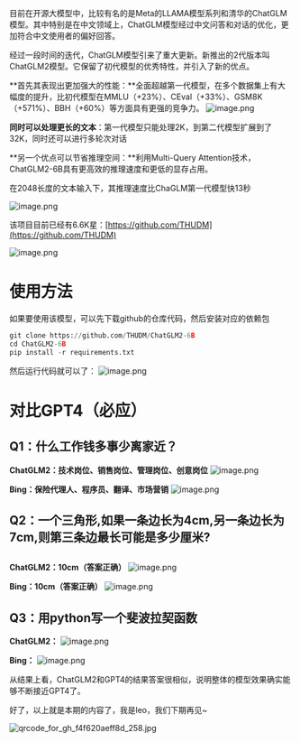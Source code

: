 目前在开源大模型中，比较有名的是Meta的LLAMA模型系列和清华的ChatGLM模型。其中特别是在中文领域上，ChatGLM模型经过中文问答和对话的优化，更加符合中文使用者的偏好回答。

经过一段时间的迭代，ChatGLM模型引来了重大更新。新推出的2代版本叫ChatGLM2模型。它保留了初代模型的优秀特性，并引入了新的优点。

**首先其表现出更加强大的性能：**全面超越第一代模型，在多个数据集上有大幅度的提升，比初代模型在MMLU（+23%）、CEval（+33%）、GSM8K（+571%）、BBH（+60%）等方面具有更强的竞争力。
![image.png](https://cdn.nlark.com/yuque/0/2023/png/29330410/1688213508228-88edb61e-7e8c-48c3-85ea-f25b3d9e4503.png#averageHue=%23fefdfc&clientId=ufedaf2c9-cc65-4&from=paste&height=507&id=u59139a91&originHeight=570&originWidth=1072&originalType=binary&ratio=1.125&rotation=0&showTitle=false&size=69236&status=done&style=none&taskId=u88cd9cf5-2f69-4d54-a3c3-0e10de9831c&title=&width=952.8888888888889)

**同时可以处理更长的文本**：第一代模型只能处理2K，到第二代模型扩展到了32K，同时还可以进行多轮次对话

**另一个优点可以节省推理空间：**利用Multi-Query Attention技术，ChatGLM2-6B具有更高效的推理速度和更低的显存占用。

在2048长度的文本输入下，其推理速度比ChaGLM第一代模型快13秒

![image.png](https://cdn.nlark.com/yuque/0/2023/png/29330410/1688213736045-6c207ce6-b6a6-414e-849e-3f26852e8de8.png#averageHue=%23e0be8d&clientId=ufedaf2c9-cc65-4&from=paste&height=145&id=u8692ae06&originHeight=163&originWidth=388&originalType=binary&ratio=1.125&rotation=0&showTitle=false&size=13047&status=done&style=none&taskId=u2adfd31f-cb44-45c8-bbd5-29e1a3e5443&title=&width=344.8888888888889)

该项目目前已经有6.6K星：[https://github.com/THUDM](https://github.com/THUDM)

![image.png](https://cdn.nlark.com/yuque/0/2023/png/29330410/1688213462551-37524260-db1b-4d05-9fec-9f546c87ec88.png#averageHue=%230f141b&clientId=ufedaf2c9-cc65-4&from=paste&height=165&id=ua709e504&originHeight=186&originWidth=584&originalType=binary&ratio=1.125&rotation=0&showTitle=false&size=12578&status=done&style=none&taskId=u9b643d0d-d60a-44a8-8c8d-b9cf8aeef88&title=&width=519.1111111111111)

# 使用方法
如果要使用该模型，可以先下载github的仓库代码，然后安装对应的依赖包
```python
git clone https://github.com/THUDM/ChatGLM2-6B
cd ChatGLM2-6B
pip install -r requirements.txt
```

然后运行代码就可以了：
![image.png](https://cdn.nlark.com/yuque/0/2023/png/29330410/1688217491301-e095cc61-e4d3-4737-98e6-1a6be3722deb.png#averageHue=%23e7eaed&clientId=ufedaf2c9-cc65-4&from=paste&height=429&id=uf20c62f5&originHeight=483&originWidth=1031&originalType=binary&ratio=1.125&rotation=0&showTitle=false&size=59889&status=done&style=none&taskId=u0c34aa72-d5b3-4bb9-a663-f5ef3a0790a&title=&width=916.4444444444445)

# 对比GPT4（必应）
## Q1：什么工作钱多事少离家近？


**ChatGLM2：技术岗位、销售岗位、管理岗位、创意岗位**
![image.png](https://cdn.nlark.com/yuque/0/2023/png/29330410/1688217805316-80c9032f-f485-4857-b736-c1b98b7a6c24.png#averageHue=%23f6f1cb&clientId=ufedaf2c9-cc65-4&from=paste&height=530&id=u47fff549&originHeight=596&originWidth=1529&originalType=binary&ratio=1.125&rotation=0&showTitle=false&size=109077&status=done&style=none&taskId=uf0f12987-93bb-48a2-a5e0-c762b8185a1&title=&width=1359.111111111111)


**Bing：保险代理人、程序员、翻译、市场营销**
![image.png](https://cdn.nlark.com/yuque/0/2023/png/29330410/1684815395807-f1014338-c766-4e74-82e8-4b6941686886.png#averageHue=%23e2e8f7&clientId=u2e2fdfcf-8dd3-4&from=paste&height=626&id=u9c880d3d&originHeight=751&originWidth=893&originalType=binary&ratio=1.2000000476837158&rotation=0&showTitle=false&size=234660&status=done&style=none&taskId=u28bd7cee-b785-46f8-8cfa-345a6514b59&title=&width=744.1666370961412)

## Q2：一个三角形,如果一条边长为4cm,另一条边长为7cm,则第三条边最长可能是多少厘米?
## 
**ChatGLM2：10cm（答案正确）**
![image.png](https://cdn.nlark.com/yuque/0/2023/png/29330410/1688217874306-171ead3d-aa46-4fbf-9231-72e26785307d.png#averageHue=%23f6f9dc&clientId=ufedaf2c9-cc65-4&from=paste&height=516&id=u22429bb0&originHeight=581&originWidth=1547&originalType=binary&ratio=1.125&rotation=0&showTitle=false&size=71234&status=done&style=none&taskId=u16f27b28-0467-47f5-9d2e-7264a1faa6b&title=&width=1375.111111111111)

**Bing：10cm（答案正确）**
![image.png](https://cdn.nlark.com/yuque/0/2023/png/29330410/1684835707107-e069c690-c754-43e8-9696-f14cf1ebbc0e.png#averageHue=%23c9d3f5&clientId=ubdcac386-b027-4&from=paste&height=364&id=uc5ca19cb&originHeight=437&originWidth=913&originalType=binary&ratio=1.2000000476837158&rotation=0&showTitle=false&size=131168&status=done&style=none&taskId=u63d036b6-4de2-4ebc-9013-1a41b22d7c1&title=&width=760.8333031005342)

## Q3：用python写一个斐波拉契函数
**ChatGLM2：**
![image.png](https://cdn.nlark.com/yuque/0/2023/png/29330410/1688217961925-e1efddbb-5bd3-48e0-acc1-6af460e7d34e.png#averageHue=%23ccdc9e&clientId=ufedaf2c9-cc65-4&from=paste&height=516&id=ua16490ed&originHeight=581&originWidth=1552&originalType=binary&ratio=1.125&rotation=0&showTitle=false&size=68033&status=done&style=none&taskId=ub69d0dc4-f973-44fb-9acf-29241f40585&title=&width=1379.5555555555557)


**Bing：**
![image.png](https://cdn.nlark.com/yuque/0/2023/png/29330410/1684843215756-2f58bd66-f1b3-4650-853d-c70925ca898e.png#averageHue=%23e6eaf7&clientId=ubdcac386-b027-4&from=paste&height=739&id=u2c211346&originHeight=887&originWidth=914&originalType=binary&ratio=1.2000000476837158&rotation=0&showTitle=false&size=194218&status=done&style=none&taskId=ua65ee0fb-dc51-4e00-9989-a053868de4b&title=&width=761.6666364007538)

从结果上看，ChatGLM2和GPT4的结果答案很相似，说明整体的模型效果确实能够不断接近GPT4了。

好了，以上就是本期的内容了，我是leo，我们下期再见~

![qrcode_for_gh_f4f620aeff8d_258.jpg](https://cdn.nlark.com/yuque/0/2023/jpeg/29330410/1684843258048-f02f7c43-fa7b-45e9-b5f5-407e2dc19f09.jpeg#averageHue=%23a6a4a3&clientId=ubdcac386-b027-4&from=paste&height=215&id=u42b2ea6f&originHeight=258&originWidth=258&originalType=binary&ratio=1.2000000476837158&rotation=0&showTitle=false&size=27597&status=done&style=none&taskId=ue570be85-7a93-44fe-aeea-c09ace4442e&title=&width=214.9999914566679)

